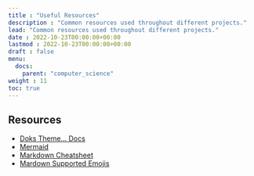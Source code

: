 ```yaml
---
title : "Useful Resources"
description : "Common resources used throughout different projects."
lead: "Common resources used throughout different projects."
date : 2022-10-23T00:00:00+00:00
lastmod : 2022-10-23T00:00:00+00:00
draft : false
menu:
  docs:
    parent: "computer_science"
weight : 11
toc: true
---
```


## Resources
- [Doks Theme... Docs](https://getdoks.org/docs/overview/introduction/)
- [Mermaid](https://mermaid-js.github.io/mermaid/)
- [Markdown Cheatsheet](https://github.com/adam-p/markdown-here/wiki/Markdown-Cheatsheet)
- [Mardown Supported Emojis](https://gist.github.com/rxaviers/7360908)